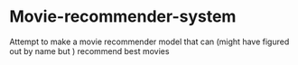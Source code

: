 # Movie-recommender-system
Attempt to make a movie recommender model that can (might have figured out by name but ) recommend best movies
